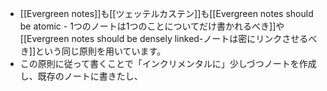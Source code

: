- [[Evergreen notes]]も[[ツェッテルカステン]]も[[Evergreen notes should be atomic - 1つのノートは1つのことについてだけ書かれるべき]]や[[Evergreen notes should be densely linked-ノートは密にリンクさせるべき]]という同じ原則を用いています。
- この原則に従って書くことで「インクリメンタルに」少しづつノートを作成し、既存のノートに書きたし、